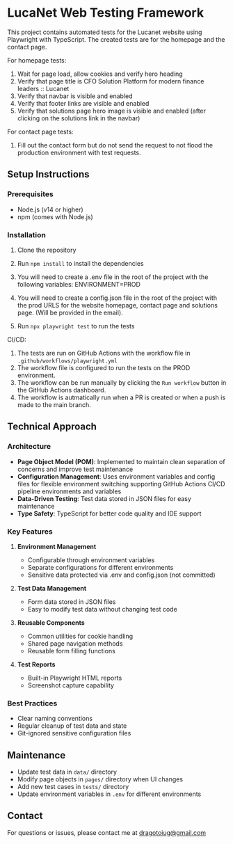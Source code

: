 # LucaNet Web Testing Framework

This project contains automated tests for the Lucanet website using Playwright with TypeScript.
The created tests are for the homepage and the contact page.

For homepage tests:
1. Wait for page load, allow cookies and verify hero heading
2. Verify that page title is CFO Solution Platform for modern finance leaders :: Lucanet
3. Verify that navbar is visible and enabled
4. Verify that footer links are visible and enabled
5. Verify that solutions page hero image is visible and enabled (after clicking on the solutions link in the navbar)

For contact page tests:
1. Fill out the contact form but do not send the request to not flood the production environment with test requests.

## Setup Instructions

### Prerequisites
- Node.js (v14 or higher)
- npm (comes with Node.js)

### Installation
1. Clone the repository
2. Run `npm install` to install the dependencies
3. You will need to create a .env file in the root of the project with the following variables: 
    ENVIRONMENT=PROD
4. You will need to create a config.json file in the root of the project with the prod URLS for the website homepage, contact page and solutions page. (Will be provided in the email).

5. Run `npx playwright test` to run the tests

CI/CD: 
1. The tests are run on GitHub Actions with the workflow file in `.github/workflows/playwright.yml`
2. The workflow file is configured to run the tests on the PROD environment.
3. The workflow can be run manually by clicking the `Run workflow` button in the GitHub Actions dashboard. 
4. The workflow is autmatically run when a PR is created or when a push is made to the main branch.

## Technical Approach

### Architecture
- **Page Object Model (POM)**: Implemented to maintain clean separation of concerns and improve test maintenance
- **Configuration Management**: Uses environment variables and config files for flexible environment switching supporting GitHub Actions CI/CD pipeline environments and variables
- **Data-Driven Testing**: Test data stored in JSON files for easy maintenance
- **Type Safety**: TypeScript for better code quality and IDE support

### Key Features
1. **Environment Management**
   - Configurable through environment variables
   - Separate configurations for different environments
   - Sensitive data protected via .env and config.json (not committed)

2. **Test Data Management**
   - Form data stored in JSON files
   - Easy to modify test data without changing test code


3. **Reusable Components**
   - Common utilities for cookie handling
   - Shared page navigation methods
   - Reusable form filling functions

4. **Test Reports**
   - Built-in Playwright HTML reports
   - Screenshot capture capability


### Best Practices
- Clear naming conventions
- Regular cleanup of test data and state
- Git-ignored sensitive configuration files

## Maintenance

- Update test data in `data/` directory
- Modify page objects in `pages/` directory when UI changes
- Add new test cases in `tests/` directory
- Update environment variables in `.env` for different environments

## Contact

For questions or issues, please contact me at dragotoiug@gmail.com